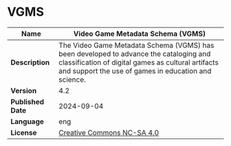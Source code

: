 # VGMS

| **Name**           | Video Game Metadata Schema (VGMS)                                                                                                                                                                   |
|--------------------|-----------------------------------------------------------------------------------------------------------------------------------------------------------------------------------------------------|
| **Description**    | The Video Game Metadata Schema (VGMS) has been developed to advance the cataloging and classification of digital games as cultural artifacts and support the use of games in education and science. |
| **Version**        | 4.2                                                                                                                                                                                               |
| **Published Date** | 2024-09-04                                                                                                                                                                                          |
| **Language**       | eng                                                                                                                                                                                                 |
| **License**        | [Creative Commons NC-SA 4.0](https://creativecommons.org/licenses/by-nc-sa/4.0/)  |

